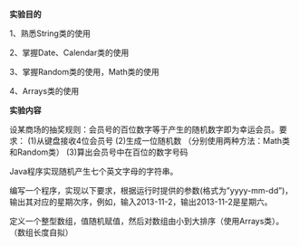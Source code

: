 **实验目的**

1、熟悉String类的使用

2、掌握Date、Calendar类的使用

3、掌握Random类的使用，Math类的使用

4、Arrays类的使用

**实验内容**

设某商场的抽奖规则：会员号的百位数字等于产生的随机数字即为幸运会员。要求：
(1)从键盘接收4位会员号
(2)生成一位随机数 （分别使用两种方法：Math类和Random类）
(3)算出会员号中在百位的数字号码

Java程序实现随机产生七个英文字母的字符串。

编写一个程序，实现以下要求，根据运行时提供的参数(格式为”yyyy-mm-dd”)，输出其对应的星期次序，例如，输入2013-11-2，输出2013-11-2是星期六。

定义一个整型数组，值随机赋值，然后对数组由小到大排序（使用Arrays类）。（数组长度自拟）
